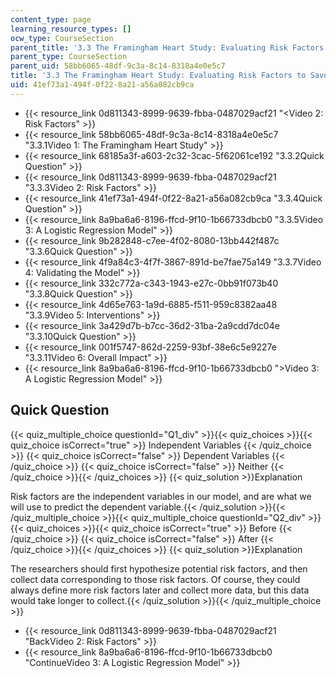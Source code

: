 ```yaml
---
content_type: page
learning_resource_types: []
ocw_type: CourseSection
parent_title: '3.3 The Framingham Heart Study: Evaluating Risk Factors to Save Lives '
parent_type: CourseSection
parent_uid: 58bb6065-48df-9c3a-8c14-8318a4e0e5c7
title: '3.3 The Framingham Heart Study: Evaluating Risk Factors to Save Lives '
uid: 41ef73a1-494f-0f22-8a21-a56a082cb9ca
---
```


*   {{< resource_link 0d811343-8999-9639-fbba-0487029acf21 "\<Video 2: Risk Factors" >}}
*   {{< resource_link 58bb6065-48df-9c3a-8c14-8318a4e0e5c7 "3.3.1Video 1: The Framingham Heart Study" >}}
*   {{< resource_link 68185a3f-a603-2c32-3cac-5f62061ce192 "3.3.2Quick Question" >}}
*   {{< resource_link 0d811343-8999-9639-fbba-0487029acf21 "3.3.3Video 2: Risk Factors" >}}
*   {{< resource_link 41ef73a1-494f-0f22-8a21-a56a082cb9ca "3.3.4Quick Question" >}}
*   {{< resource_link 8a9ba6a6-8196-ffcd-9f10-1b66733dbcb0 "3.3.5Video 3: A Logistic Regression Model" >}}
*   {{< resource_link 9b282848-c7ee-4f02-8080-13bb442f487c "3.3.6Quick Question" >}}
*   {{< resource_link 4f9a84c3-4f7f-3867-891d-be7fae75a149 "3.3.7Video 4: Validating the Model" >}}
*   {{< resource_link 332c772a-c343-1943-e27c-0bb91f073b40 "3.3.8Quick Question" >}}
*   {{< resource_link 4d65e763-1a9d-6885-f511-959c8382aa48 "3.3.9Video 5: Interventions" >}}
*   {{< resource_link 3a429d7b-b7cc-36d2-31ba-2a9cdd7dc04e "3.3.10Quick Question" >}}
*   {{< resource_link 001f5747-862d-2259-93bf-38e6c5e9227e "3.3.11Video 6: Overall Impact" >}}
*   {{< resource_link 8a9ba6a6-8196-ffcd-9f10-1b66733dbcb0 "\>Video 3: A Logistic Regression Model" >}}

Quick Question
--------------

{{< quiz_multiple_choice questionId="Q1_div" >}}{{< quiz_choices >}}{{< quiz_choice isCorrect="true" >}}&nbsp;Independent Variables&nbsp;{{< /quiz_choice >}}
{{< quiz_choice isCorrect="false" >}}&nbsp;Dependent Variables&nbsp;{{< /quiz_choice >}}
{{< quiz_choice isCorrect="false" >}}&nbsp;Neither&nbsp;{{< /quiz_choice >}}{{< /quiz_choices >}}
{{< quiz_solution >}}Explanation

Risk factors are the independent variables in our model, and are what we will use to predict the dependent variable.{{< /quiz_solution >}}{{< /quiz_multiple_choice >}}{{< quiz_multiple_choice questionId="Q2_div" >}}{{< quiz_choices >}}{{< quiz_choice isCorrect="true" >}}&nbsp;Before&nbsp;{{< /quiz_choice >}}
{{< quiz_choice isCorrect="false" >}}&nbsp;After&nbsp;{{< /quiz_choice >}}{{< /quiz_choices >}}
{{< quiz_solution >}}Explanation

The researchers should first hypothesize potential risk factors, and then collect data corresponding to those risk factors. Of course, they could always define more risk factors later and collect more data, but this data would take longer to collect.{{< /quiz_solution >}}{{< /quiz_multiple_choice >}}

*   {{< resource_link 0d811343-8999-9639-fbba-0487029acf21 "BackVideo 2: Risk Factors" >}}
*   {{< resource_link 8a9ba6a6-8196-ffcd-9f10-1b66733dbcb0 "ContinueVideo 3: A Logistic Regression Model" >}}